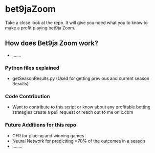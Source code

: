 # bet9jaZoom
Take a close look at the repo. It will give you need what you to know to make a profit playing bet9ja Zoom. 

## How does Bet9ja Zoom work?
- .......

### Python files explained
- getSeasonResults.py (Used for getting previous and current season Results)

### Code Contribution
- Want to contribute to this script or know about any profitable betting strategies create a pull request or reach out to me on x.com

### Future Additions for this repo
- CFR for placing and winning games
- Neural Network for prediciting >70% of the outcomes in a season
- ........

